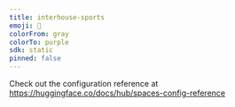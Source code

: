 ```yaml
---
title: interhouse-sports
emoji: 🐳
colorFrom: gray
colorTo: purple
sdk: static
pinned: false
---
```


Check out the configuration reference at https://huggingface.co/docs/hub/spaces-config-reference
